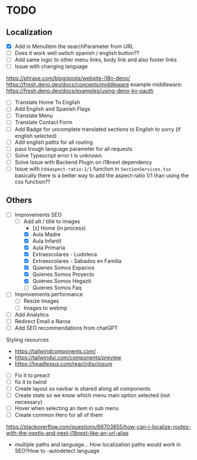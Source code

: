 # TODO

## Localization

- [x] Add in MenuItem the searchParameter from URL
- [ ] Does it work well swtich spanish / english button??
- [ ] Add same logic to other menu links, body link and also footer links
- [ ] Issue with changing language

https://phrase.com/blog/posts/website-i18n-deno/
https://fresh.deno.dev/docs/concepts/middleware example middleware:
https://fresh.deno.dev/docs/examples/using-deno-kv-oauth

- [ ] Translate Home To English
- [ ] Add English and Spanish Flags
- [ ] Translate Menu
- [ ] Translate Contact Form
- [ ] Add Badge for uncomplete translated sections to English to sorry (if
      english selected)
- [ ] Add english paths for all routing
- [ ] pass trough language parameter for all requests
- [ ] Solve Typescript error t is unknown
- [ ] Solve Issue with Backend Plugin on i18next dependency
- [ ] Issue with css`aspect-ratio:1/1` function in `SectionServices.tsx`
      basically there is a better way to add the aspect-ratio 1/1 than using the
      css function??

## Others

- [ ] Improvements SEO
  - [ ] Add alt / title to images
    - [z] Home (in process)
    - [x] Aula Madre
    - [x] Aula Infantil
    - [x] Aula Primaria
    - [x] Extraescolares - Ludoteca
    - [x] Extraescolares - Sabados en Familia
    - [x] Quienes Somos Espacios
    - [x] Quienes Somos Proyecto
    - [x] Quienes Somos Hegazti
    - [ ] Quienes Somos Faq
- [ ] Improvements performance
  - [ ] Resize Images
  - [ ] Images to webmp
- [ ] Add Analytics
- [ ] Redirect Email a Naroa
- [ ] Add SEO recommendations from chatGPT

Styling resources

- https://tailwindcomponents.com/
- https://tailwindui.com/components/preview
- https://headlessui.com/react/disclosure

- [ ] Fix it to preact
- [ ] fix it to twind
- [ ] Create layout so navbar is shared along all components
- [ ] Create state so we know which menu main option selected (not necessary)
- [ ] Hover when selecting an item in sub menu
- [ ] Create common Hero for all of them

https://stackoverflow.com/questions/66703855/how-can-i-localize-routes-with-the-nextjs-and-next-i18next-like-an-url-alias

- multiple paths and language... How localization paths would work in SEO?How to
  -autodetect language
